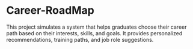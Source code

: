 # Career-RoadMap
This project simulates a system that helps graduates choose their career path based on their interests, skills, and goals. It provides personalized recommendations, training paths, and job role suggestions.
